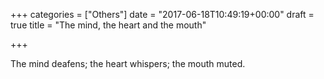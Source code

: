 +++
categories = ["Others"]
date = "2017-06-18T10:49:19+00:00"
draft = true
title = "The mind, the heart and the mouth"

+++


The mind deafens; the heart whispers; the mouth muted.